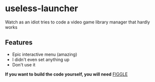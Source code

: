 # useless-launcher

Watch as an idiot tries to code a video game library manager that hardly works

## Features
- Epic interactive menu (amazing)
- I didn't even set anything up
- Don't use it

**If you want to build the code yourself, you will need** [FIGGLE](https://github.com/drewnoakes/figgle)
